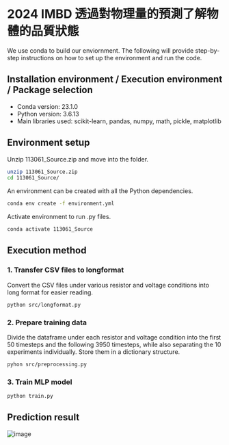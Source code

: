 # 2024 IMBD 透過對物理量的預測了解物體的品質狀態
We use conda to build our enviornment. The following will provide step-by-step instructions on how to set up the environment and run the code.
## Installation environment / Execution environment / Package selection
* Conda version: 23.1.0
* Python version: 3.6.13
* Main libraries used: scikit-learn, pandas, numpy, math, pickle, matplotlib

## Environment setup
Unzip 113061_Source.zip and move into the folder.
```bash
unzip 113061_Source.zip
cd 113061_Source/
```
An environment can be created with all the Python dependencies.
```bash
conda env create -f environment.yml
```
Activate environment to run .py files.
```bash
conda activate 113061_Source
```
## Execution method
### 1. Transfer CSV files to longformat
Convert the CSV files under various resistor and voltage conditions into long format for easier reading.
```bash
python src/longformat.py
```
### 2. Prepare training data
Divide the dataframe under each resistor and voltage condition into the first 50 timesteps and the following 3950 timesteps, while also separating the 10 experiments individually. Store them in a dictionary structure.
```bash
pyhon src/preprocessing.py
```
### 3. Train MLP model
```bash
python train.py
```
## Prediction result
![image](https://github.com/GengYunTien/mlpregressor/blob/main/results/results.png)
